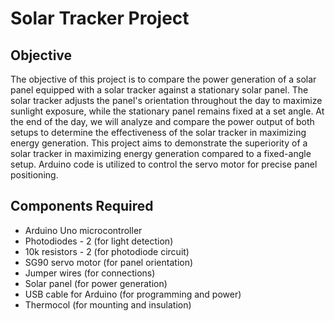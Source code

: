 # Solar Tracker Project

## Objective
The objective of this project is to compare the power generation of a solar panel equipped with a solar tracker against a stationary solar panel. The solar tracker adjusts the panel's orientation throughout the day to maximize sunlight exposure, while the stationary panel remains fixed at a set angle. At the end of the day, we will analyze and compare the power output of both setups to determine the effectiveness of the solar tracker in maximizing energy generation. This project aims to demonstrate the superiority of a solar tracker in maximizing energy generation compared to a fixed-angle setup. Arduino code is utilized to control the servo motor for precise panel positioning.

## Components Required
- Arduino Uno microcontroller
- Photodiodes - 2 (for light detection)
- 10k resistors - 2 (for photodiode circuit)
- SG90 servo motor (for panel orientation)
- Jumper wires (for connections)
- Solar panel (for power generation)
- USB cable for Arduino (for programming and power)
- Thermocol (for mounting and insulation)
